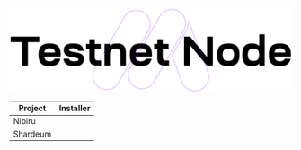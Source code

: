 <p align="center">
<img sizes="(max-width: 600px) 480px, 800px" src="https://raw.githubusercontent.com/MOI14s/Testnet-Node/main/testnetnode.png">

| Project | Installer |
|---------|---------- |
| Nibiru   | 
| Shardeum |
</p>
